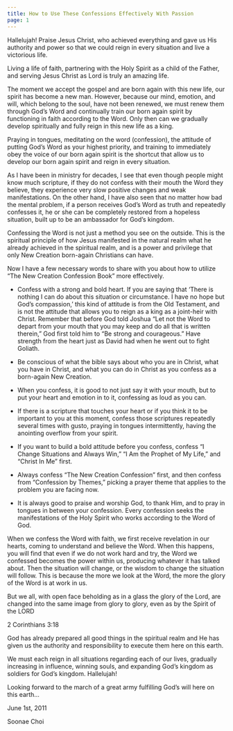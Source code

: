 ```yaml
---
title: How to Use These Confessions Effectively With Passion
page: 1
---
```


Hallelujah! Praise Jesus Christ, who achieved everything and gave us His authority and power so that we could reign in every situation and live a victorious life.

Living a life of faith, partnering with the Holy Spirit as a child of the Father, and serving Jesus Christ as Lord is truly an amazing life.

The moment we accept the gospel and are born again with this new life, our spirit has become a new man. However, because our mind, emotion, and will, which belong to the soul, have not been renewed, we must renew them through God’s Word and continually train our born again spirit by functioning in faith according to the Word. Only then can we gradually develop spiritually and fully reign in this new life as a king.

Praying in tongues, meditating on the word (confession), the attitude of putting God’s Word as your highest priority, and training to immediately obey the voice of our born again spirit is the shortcut that allow us to develop our born again spirit and reign in every situation.

As I have been in ministry for decades, I see that even though people might know much scripture, if they do not confess with their mouth the Word they believe, they experience very slow positive changes and weak manifestations. On the other hand, I have also seen that no matter how bad the mental problem, if a person receives God’s Word as truth and repeatedly confesses it, he or she can be completely restored from a hopeless situation, built up to be an ambassador for God’s kingdom.

Confessing the Word is not just a method you see on the outside. This is the spiritual principle of how Jesus manifested in the natural realm what he already achieved in the spiritual realm, and is a power and privilege that only New Creation born-again Christians can have.

Now I have a few necessary words to share with you about how to utilize “The New Creation Confession Book” more effectively.

- Confess with a strong and bold heart. If you are saying that ‘There is nothing I can do about this situation or circumstance. I have no hope but God’s compassion,’ this kind of attitude is from the Old Testament, and is not the attitude that allows you to reign as a king as a joint-heir with Christ. Remember that before God told Joshua “Let not the Word to depart from your mouth that you may keep and do all that is written therein,” God first told him to “Be strong and courageous.” Have strength from the heart just as David had when he went out to fight Goliath.

- Be conscious of what the bible says about who you are in Christ, what you have in Christ, and what you can do in Christ as you confess as a born-again New Creation.

- When you confess, it is good to not just say it with your mouth, but to put your heart and emotion in to it, confessing as loud as you can.

- If there is a scripture that touches your heart or if you think it to be important to you at this moment, confess those scriptures repeatedly several times with gusto, praying in tongues intermittently, having the anointing overflow from your spirit.

- If you want to build a bold attitude before you confess, confess “I Change Situations and Always Win,” “I Am the Prophet of My Life,” and “Christ In Me” first.

- Always confess “The New Creation Confession” first, and then confess from “Confession by Themes,” picking a prayer theme that applies to the problem you are facing now.

- It is always good to praise and worship God, to thank Him, and to pray in tongues in between your confession. Every confession seeks the manifestations of the Holy Spirit who works according to the Word of God.

When we confess the Word with faith, we first receive revelation in our hearts, coming to understand and believe the Word. When this happens, you will find that even if we do not work hard and try, the Word we confessed becomes the power within us, producing whatever it has talked about. Then the situation will change, or the wisdom to change the situation will follow. This is because the more we look at the Word, the more the glory of the Word is at work in us.

But we all, with open face beholding as in a glass the glory of the Lord, are changed into the same image from glory to glory, even as by the Spirit of the LORD

2 Corinthians 3:18

God has already prepared all good things in the spiritual realm and He has given us the authority and responsibility to execute them here on this earth.

We must each reign in all situations regarding each of our lives, gradually increasing in influence, winning souls, and expanding God’s kingdom as soldiers for God’s kingdom. Hallelujah!

Looking forward to the march of a great army fulfilling God’s will here on this earth…

June 1st, 2011

Soonae Choi